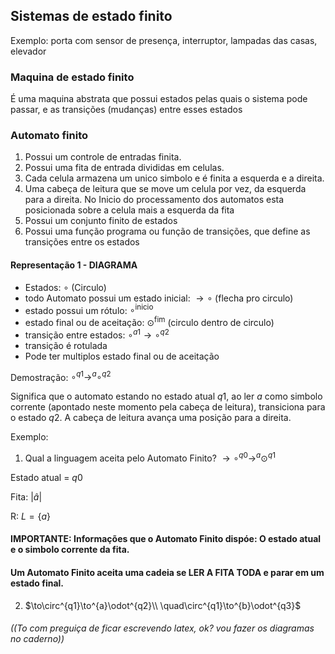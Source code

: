 ## Sistemas de estado finito

Exemplo: porta com sensor de presença, interruptor, lampadas das casas, elevador

### Maquina de estado finito

É uma maquina abstrata que possui estados pelas quais o sistema pode passar, e as transições (mudanças) entre esses estados

### Automato finito

1. Possui um controle de entradas finita.
1. Possui uma fita de entrada divididas em celulas.
1. Cada celula armazena um unico simbolo e é finita a esquerda e a direita.
1. Uma cabeça de leitura que se move um celula por vez, da esquerda para a direita.
   No Inicio do processamento dos automatos esta posicionada sobre a celula mais a esquerda da fita
1. Possui um conjunto finito de estados
1. Possui uma função programa ou função de transições, que define as transições entre os estados

#### Representação 1 - DIAGRAMA
- Estados: $\circ$ (Circulo)
- todo Automato possui um estado inicial: $\to\circ$ (flecha pro circulo)
- estado possui um rótulo: $\circ^{\text{inicio}}$
- estado final ou de aceitação: $\odot^{\text{fim}}$ (circulo dentro de circulo)
- transição entre estados: $\circ^{a1}\to\circ^{q2}$
- transição é rotulada
- Pode ter multiplos estado final ou de aceitação

Demostração:
$\circ^{q1} \to^a \circ^{q2}$

Significa que o automato estando no estado atual $q1$,
ao ler $a$ como simbolo corrente (apontado neste momento pela cabeça de leitura),
transiciona para o estado $q2$.
A cabeça de leitura avança uma posição para a direita.

Exemplo:
1. Qual a linguagem aceita pelo Automato Finito?
$\to\circ^{q0}\to^{a}\odot^{q1}$

Estado atual = $q0$

Fita: $|\hat{a}|$

R: $L=\{a\}$

#### <span color=yellow>IMPORTANTE</span>: Informações que o Automato Finito dispóe: O estado atual e o simbolo corrente da fita.
#### Um Automato Finito aceita uma cadeia se <span color=yellow>LER A FITA TODA</span> e parar em um estado final.

2. $\to\circ^{q1}\to^{a}\odot^{q2}\\
\quad\circ^{q1}\to^{b}\odot^{q3}$

###### ((To com preguiça de ficar escrevendo latex, ok? vou fazer os diagramas no caderno))
